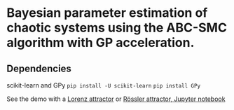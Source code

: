 # Bayesian parameter estimation of chaotic systems using the ABC-SMC algorithm with GP acceleration.
## Dependencies
 scikit-learn and GPy
 `pip install -U scikit-learn`
 `pip install GPy`

See the demo with a [Lorenz attractor](https://github.com/sanmitraghosh/ABC-Chaos/blob/master/lorenz.py) or [Rössler attractor, Jupyter notebook](https://github.com/sanmitraghosh/ABC-Chaos/blob/master/Rössler_attractor.ipynb)
